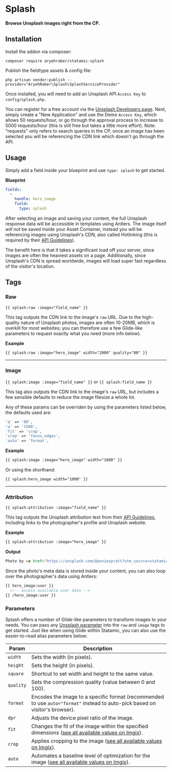 # Splash

**Browse Unsplash images right from the CP.**

## Installation

Install the addon via composer:

```
composer require aryehraber/statamic-splash
```

Publish the fieldtype assets & config file:

```
php artisan vendor:publish --provider="AryehRaber\Splash\SplashServiceProvider"
```

Once installed, you will need to add an Unsplash API `Access Key` to `config/splash.php`.

You can register for a free account via the [Unsplash Developers page](https://unsplash.com/developers). Next, simply create a "New Application" and use the Demo `Access Key`, which allows 50 requests/hour, or go through the approval process to increase to 5000 requests/hour (this is still free but takes a little more effort). Note: "requests" only refers to search queries in the CP, once an image has been selected you will be referencing the CDN link which doesn't go through the API.

## Usage

Simply add a field inside your blueprint and use `type: splash` to get started.

**Blueprint**

```yaml
fields:
  -
    handle: hero_image
    field:
      type: splash
```

After selecting an image and saving your content, the full Unsplash response data will be accessible in templates using Antlers. The image itself *will not* be saved inside your Asset Container, instead you will be referencing images using Unsplash's CDN, also called Hotlinking (this is required by their [API Guidelines](https://help.unsplash.com/en/articles/2511271-guideline-hotlinking-images)).

The benefit here is that it takes a significant load off your server, since images are often the heaviest assets on a page. Additionally, since Unsplash's CDN is spread worldwide, images will load super fast regardless of the visitor's location.

## Tags

### Raw

`{{ splash:raw :image="field_name" }}`

This tag outputs the CDN link to the image's `raw` URL. Due to the high-quality nature of Unsplash photos, images are often 10-20MB, which is overkill for _most_ websites; you can therefore use a few Glide-like parameters to request exactly what you need (more info below).

**Example**

```html
{{ splash:raw :image="hero_image" width="2000" quality="80" }}
```

---

### Image

`{{ splash:image :image="field_name" }}` or `{{ splash:field_name }}`

This tag also outputs the CDN link to the image's `raw` URL, but includes a few sensible defaults to reduce the image filesize a whole lot.

Any of these params can be overriden by using the parameters listed below, the defaults used are:

```php
'q' => '80',
'w' => '1500',
'fit' => 'crop',
'crop' => 'faces,edges',
'auto' => 'format',
```

**Example**

```html
{{ splash:image :image="hero_image" width="1000" }}
```
Or using the shorthand:
```html
{{ splash:hero_image width="1000" }}
```

---

### Attribution

`{{ splash:attribution :image="field_name" }}`

This tag outputs the Unsplash attribution text from their [API Guidelines](https://help.unsplash.com/en/articles/2511315-guideline-attribution), including links to the photographer's profile and Unsplash website.

**Example**

```html
{{ splash:attribution :image="hero_image" }}
```

**Output**

```html
Photo by <a href="https://unsplash.com/@anniespratt?utm_source=statamic_splash&utm_medium=referral">Annie Spratt</a> on <a href="https://unsplash.com/?utm_source=statamic_splash&utm_medium=referral">Unsplash</a>
```

Since the photo's meta data is stored inside your content, you can also loop over the photographer's data using Antlers:

```html
{{ hero_image:user }}
  <!-- access available user data -->
{{ /hero_image:user }}
```

### Parameters

Splash offers a number of Glide-like parameters to transform images to your needs. You can pass any [Unsplash parameter](https://unsplash.com/documentation#supported-parameters) into the `raw` and `image` tags to get started. Just like when using Glide within Statamic, you can also use the easier-to-read alias parameters below:

| Param | Description |
|-------|-------------|
| `width` | Sets the width (in pixels). |
| `height` | Sets the height (in pixels). |
| `square` | Shortcut to set width and height to the same value. |
| `quality` | Sets the compression quality (value between 0 and 100).  |
| `format` | Encodes the image to a specific format (recommended to use `auto="format"` instead to auto-pick based on visitor's browser). |
| `dpr` | Adjusts the device pixel ratio of the image. |
| `fit` | Changes the fit of the image within the specified dimensions ([see all available values on Imgix](https://docs.imgix.com/apis/url/size/fit)). |
| `crop` | Applies cropping to the image ([see all available values on Imgix](https://docs.imgix.com/apis/url/size/crop)). |
| `auto` | Automates a baseline level of optimization for the image ([see all available values on Imgix](https://docs.imgix.com/apis/url/auto/auto)). |
